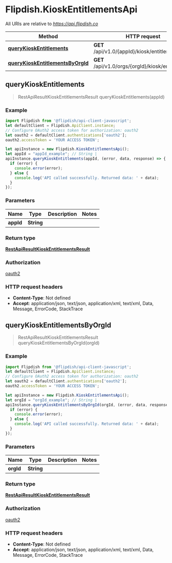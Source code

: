 # Flipdish.KioskEntitlementsApi

All URIs are relative to *https://api.flipdish.co*

Method | HTTP request | Description
------------- | ------------- | -------------
[**queryKioskEntitlements**](KioskEntitlementsApi.md#queryKioskEntitlements) | **GET** /api/v1.0/{appId}/kiosk/entitlements | 
[**queryKioskEntitlementsByOrgId**](KioskEntitlementsApi.md#queryKioskEntitlementsByOrgId) | **GET** /api/v1.0/orgs/{orgId}/kiosk/entitlements | 



## queryKioskEntitlements

> RestApiResultKioskEntitlementsResult queryKioskEntitlements(appId)



### Example

```javascript
import Flipdish from '@flipdish/api-client-javascript';
let defaultClient = Flipdish.ApiClient.instance;
// Configure OAuth2 access token for authorization: oauth2
let oauth2 = defaultClient.authentications['oauth2'];
oauth2.accessToken = 'YOUR ACCESS TOKEN';

let apiInstance = new Flipdish.KioskEntitlementsApi();
let appId = "appId_example"; // String | 
apiInstance.queryKioskEntitlements(appId, (error, data, response) => {
  if (error) {
    console.error(error);
  } else {
    console.log('API called successfully. Returned data: ' + data);
  }
});
```

### Parameters


Name | Type | Description  | Notes
------------- | ------------- | ------------- | -------------
 **appId** | **String**|  | 

### Return type

[**RestApiResultKioskEntitlementsResult**](RestApiResultKioskEntitlementsResult.md)

### Authorization

[oauth2](../README.md#oauth2)

### HTTP request headers

- **Content-Type**: Not defined
- **Accept**: application/json, text/json, application/xml, text/xml, Data, Message, ErrorCode, StackTrace


## queryKioskEntitlementsByOrgId

> RestApiResultKioskEntitlementsResult queryKioskEntitlementsByOrgId(orgId)



### Example

```javascript
import Flipdish from '@flipdish/api-client-javascript';
let defaultClient = Flipdish.ApiClient.instance;
// Configure OAuth2 access token for authorization: oauth2
let oauth2 = defaultClient.authentications['oauth2'];
oauth2.accessToken = 'YOUR ACCESS TOKEN';

let apiInstance = new Flipdish.KioskEntitlementsApi();
let orgId = "orgId_example"; // String | 
apiInstance.queryKioskEntitlementsByOrgId(orgId, (error, data, response) => {
  if (error) {
    console.error(error);
  } else {
    console.log('API called successfully. Returned data: ' + data);
  }
});
```

### Parameters


Name | Type | Description  | Notes
------------- | ------------- | ------------- | -------------
 **orgId** | **String**|  | 

### Return type

[**RestApiResultKioskEntitlementsResult**](RestApiResultKioskEntitlementsResult.md)

### Authorization

[oauth2](../README.md#oauth2)

### HTTP request headers

- **Content-Type**: Not defined
- **Accept**: application/json, text/json, application/xml, text/xml, Data, Message, ErrorCode, StackTrace

